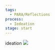 ```yaml
---
tags:
  - PARA/Reflections
process:
  - Iedeation
stage: start
---
```

ideation 
![](https://i.imgur.com/EoL3pJ2.png)

